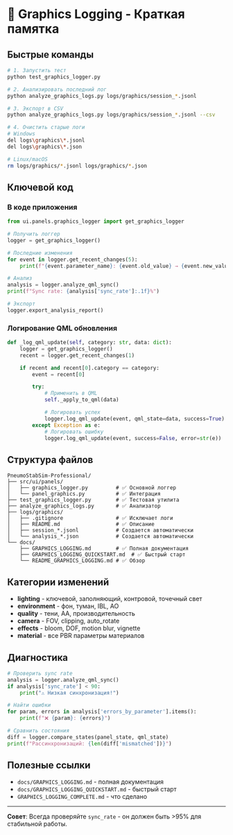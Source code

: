 # 🚀 Graphics Logging - Краткая памятка

## Быстрые команды

```bash
# 1. Запустить тест
python test_graphics_logger.py

# 2. Анализировать последний лог
python analyze_graphics_logs.py logs/graphics/session_*.jsonl

# 3. Экспорт в CSV
python analyze_graphics_logs.py logs/graphics/session_*.jsonl --csv

# 4. Очистить старые логи
# Windows
del logs\graphics\*.jsonl
del logs\graphics\*.json

# Linux/macOS
rm logs/graphics/*.jsonl logs/graphics/*.json
```

## Ключевой код

### В коде приложения

```python
from ui.panels.graphics_logger import get_graphics_logger

# Получить логгер
logger = get_graphics_logger()

# Последние изменения
for event in logger.get_recent_changes(5):
    print(f"{event.parameter_name}: {event.old_value} → {event.new_value}")

# Анализ
analysis = logger.analyze_qml_sync()
print(f"Sync rate: {analysis['sync_rate']:.1f}%")

# Экспорт
logger.export_analysis_report()
```

### Логирование QML обновления

```python
def _log_qml_update(self, category: str, data: dict):
    logger = get_graphics_logger()
    recent = logger.get_recent_changes(1)

    if recent and recent[0].category == category:
        event = recent[0]

        try:
            # Применить в QML
            self._apply_to_qml(data)

            # Логировать успех
            logger.log_qml_update(event, qml_state=data, success=True)
        except Exception as e:
            # Логировать ошибку
            logger.log_qml_update(event, success=False, error=str(e))
```

## Структура файлов

```
PneumoStabSim-Professional/
├── src/ui/panels/
│   ├── graphics_logger.py         # ✅ Основной логгер
│   └── panel_graphics.py          # ✅ Интеграция
├── test_graphics_logger.py        # ✅ Тестовая утилита
├── analyze_graphics_logs.py       # ✅ Анализатор
├── logs/graphics/
│   ├── .gitignore                 # ✅ Исключает логи
│   ├── README.md                  # ✅ Описание
│   ├── session_*.jsonl            # Создается автоматически
│   └── analysis_*.json            # Создается автоматически
└── docs/
    ├── GRAPHICS_LOGGING.md        # ✅ Полная документация
    ├── GRAPHICS_LOGGING_QUICKSTART.md  # ✅ Быстрый старт
    └── README_GRAPHICS_LOGGING.md # ✅ Обзор
```

## Категории изменений

- **lighting** - ключевой, заполняющий, контровой, точечный свет
- **environment** - фон, туман, IBL, AO
- **quality** - тени, AA, производительность
- **camera** - FOV, clipping, auto_rotate
- **effects** - bloom, DOF, motion blur, vignette
- **material** - все PBR параметры материалов

## Диагностика

```python
# Проверить sync rate
analysis = logger.analyze_qml_sync()
if analysis['sync_rate'] < 90:
    print("⚠️ Низкая синхронизация!")

# Найти ошибки
for param, errors in analysis['errors_by_parameter'].items():
    print(f"❌ {param}: {errors}")

# Сравнить состояния
diff = logger.compare_states(panel_state, qml_state)
print(f"Рассинхронизаций: {len(diff['mismatched'])}")
```

## Полезные ссылки

- `docs/GRAPHICS_LOGGING.md` - полная документация
- `docs/GRAPHICS_LOGGING_QUICKSTART.md` - быстрый старт
- `GRAPHICS_LOGGING_COMPLETE.md` - что сделано

---

**Совет**: Всегда проверяйте `sync_rate` - он должен быть >95% для стабильной работы.
